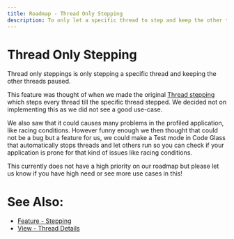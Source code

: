 ```yaml
---
title: Roadmap - Thread Only Stepping
description: To only let a specific thread to step and keep the other threads paused.
---
```

# Thread Only Stepping
Thread only steppings is only stepping a specific thread and keeping the other threads paused.

This feature was thought of when we made the original [Thread stepping](../features/ApplicationInstanceStepping.md#thread-stepping) which steps every thread till the specific thread stepped.
We decided not on implementing this as we did not see a good use-case. 

We also saw that it could causes many problems in the profiled application, like racing conditions.
However funny enough we then thought that could not be a bug but a feature for us, we could make a Test mode in Code Glass that automatically stops threads and let others run so you can check if your application is prone for that kind of issues like racing conditions.

This currently does not have a high priority on our roadmap but please let us know if you have high need or see more use cases in this!



# See Also:
- [Feature - Stepping](/docs/features/ApplicationInstanceStepping.md)
- [View - Thread Details](/docs/views/ApplicationInstanceDockWindow/ThreadDetailsView.md)